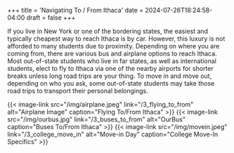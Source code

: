 +++
title = 'Navigating To / From Ithaca'
date = 2024-07-26T18:24:58-04:00
draft = false
+++

If you live in New York or one of the bordering states, the easiest and typically cheapest way to reach Ithaca is by car. However, this luxury is not afforded to many students due to proximity. Depending on where you are coming from, there are various bus and airplane options to reach Ithaca. Most out-of-state students who live in far states, as well as international students, elect to fly to Ithaca via one of the nearby airports for shorter breaks unless long road trips are your thing. To move in and move out, depending on who you ask, some out-of-state students may take those road trips to transport their personal belongings.

{{< image-link src="/img/airplane.jpeg" link="/3_flying_to_from" alt="Airplane Image" caption="Flying To/From Ithaca" >}}
{{< image-link src="/img/ourbus.jpg" link="/3_buses_to_from" alt="OurBus" caption="Buses To/From Ithaca" >}}
{{< image-link src="/img/movein.jpeg" link="/3_college_move_in" alt="Move-in Day" caption="College Move-In Specifics" >}}
